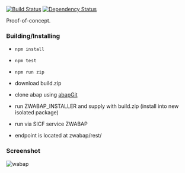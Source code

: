 [![Build Status](https://travis-ci.org/larshp/WABAP.svg?branch=master)](https://travis-ci.org/larshp/WABAP)
[![Dependency Status](https://david-dm.org/larshp/WABAP.svg)](https://david-dm.org/larshp/WABAP)

Proof-of-concept.

### Building/Installing

* `npm install`

* `npm test`

* `npm run zip`

* download build.zip

* clone abap using [abapGit](http://www.abapgit.org)

* run ZWABAP_INSTALLER and supply with build.zip (install into new isolated package)

* run via SICF service ZWABAP

* endpoint is located at zwabap/rest/

### Screenshot
![wabap](https://github.com/larshp/WABAP/wiki/img/wabap001.png)
